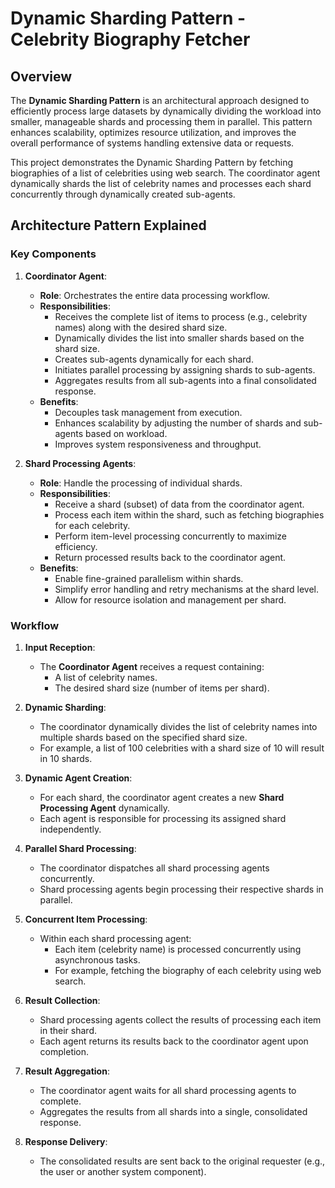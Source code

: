 # Dynamic Sharding Pattern - Celebrity Biography Fetcher

## Overview

The **Dynamic Sharding Pattern** is an architectural approach designed to efficiently process large datasets by dynamically dividing the workload into smaller, manageable shards and processing them in parallel. This pattern enhances scalability, optimizes resource utilization, and improves the overall performance of systems handling extensive data or requests.

This project demonstrates the Dynamic Sharding Pattern by fetching biographies of a list of celebrities using web search. The coordinator agent dynamically shards the list of celebrity names and processes each shard concurrently through dynamically created sub-agents.

## Architecture Pattern Explained

### Key Components

1. **Coordinator Agent**:
   - **Role**: Orchestrates the entire data processing workflow.
   - **Responsibilities**:
     - Receives the complete list of items to process (e.g., celebrity names) along with the desired shard size.
     - Dynamically divides the list into smaller shards based on the shard size.
     - Creates sub-agents dynamically for each shard.
     - Initiates parallel processing by assigning shards to sub-agents.
     - Aggregates results from all sub-agents into a final consolidated response.
   - **Benefits**:
     - Decouples task management from execution.
     - Enhances scalability by adjusting the number of shards and sub-agents based on workload.
     - Improves system responsiveness and throughput.

2. **Shard Processing Agents**:
   - **Role**: Handle the processing of individual shards.
   - **Responsibilities**:
     - Receive a shard (subset) of data from the coordinator agent.
     - Process each item within the shard, such as fetching biographies for each celebrity.
     - Perform item-level processing concurrently to maximize efficiency.
     - Return processed results back to the coordinator agent.
   - **Benefits**:
     - Enable fine-grained parallelism within shards.
     - Simplify error handling and retry mechanisms at the shard level.
     - Allow for resource isolation and management per shard.

### Workflow

1. **Input Reception**:
   - The **Coordinator Agent** receives a request containing:
     - A list of celebrity names.
     - The desired shard size (number of items per shard).

2. **Dynamic Sharding**:
   - The coordinator dynamically divides the list of celebrity names into multiple shards based on the specified shard size.
   - For example, a list of 100 celebrities with a shard size of 10 will result in 10 shards.

3. **Dynamic Agent Creation**:
   - For each shard, the coordinator agent creates a new **Shard Processing Agent** dynamically.
   - Each agent is responsible for processing its assigned shard independently.

4. **Parallel Shard Processing**:
   - The coordinator dispatches all shard processing agents concurrently.
   - Shard processing agents begin processing their respective shards in parallel.

5. **Concurrent Item Processing**:
   - Within each shard processing agent:
     - Each item (celebrity name) is processed concurrently using asynchronous tasks.
     - For example, fetching the biography of each celebrity using web search.

6. **Result Collection**:
   - Shard processing agents collect the results of processing each item in their shard.
   - Each agent returns its results back to the coordinator agent upon completion.

7. **Result Aggregation**:
   - The coordinator agent waits for all shard processing agents to complete.
   - Aggregates the results from all shards into a single, consolidated response.

8. **Response Delivery**:
   - The consolidated results are sent back to the original requester (e.g., the user or another system component).

